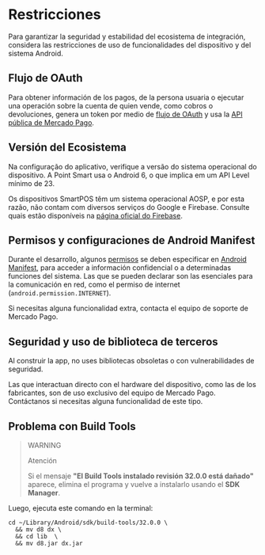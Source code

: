 # Restricciones

Para garantizar la seguridad y estabilidad del ecosistema de integración, considera las restricciones de uso de funcionalidades del dispositivo y del sistema Android.

## Flujo de OAuth

Para obtener información de los pagos, de la persona usuaria o ejecutar una operación sobre la cuenta de quien vende, como cobros o devoluciones, genera un token por medio de [flujo de OAuth](/developers/pt/docs/main-apps/additional-content/security/oauth/introduction) y usa la [API pública de Mercado Pago](/developers/pt/reference).

## Versión del Ecosistema

Na configuração do aplicativo, verifique a versão do sistema operacional do dispositivo. A Point Smart usa o Android 6, o que implica em um API Level mínimo de 23.

Os dispositivos SmartPOS têm um sistema operacional AOSP, e por esta razão, não contam com diversos serviços do Google e Firebase. Consulte quais estão disponíveis na [página oficial do Firebase](https://firebase.google.com/docs/android/android-play-services?hl=es-419).

## Permisos y configuraciones de Android Manifest

Durante el desarrollo, algunos [permisos](https://developer.android.com/guide/topics/permissions/overview?hl=es-419) se deben especificar en [Android Manifest](https://developer.android.com/guide/topics/manifest/manifest-intro?hl=es-419), para acceder a información confidencial o a determinadas funciones del sistema. Las que se pueden declarar son las esenciales para la comunicación en red, como el permiso de internet (`android.permission.INTERNET`).

Si necesitas alguna funcionalidad extra, contacta el equipo de soporte de Mercado Pago. 

## Seguridad y uso de biblioteca de terceros

Al construir la app, no uses bibliotecas obsoletas o con vulnerabilidades de seguridad.

Las que interactuan directo con el hardware del dispositivo, como las de los fabricantes, son de uso exclusivo del equipo de Mercado Pago. Contáctanos si necesitas alguna funcionalidad de este tipo.

## Problema con Build Tools

> WARNING
>
> Atención
>
> Si el mensaje **"El Build Tools instalado revisión 32.0.0 está dañado"** aparece, elimina el programa y vuelve a instalarlo usando el **SDK Manager**.

Luego, ejecuta este comando en la terminal:

```shell command
cd ~/Library/Android/sdk/build-tools/32.0.0 \
  && mv d8 dx \
  && cd lib  \
  && mv d8.jar dx.jar
```